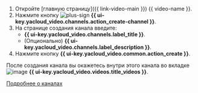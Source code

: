 1. Откройте [главную страницу]({{ link-video-main }}) {{ video-name }}.
1. Нажмите кнопку ![plus-sign](../../_assets/console-icons/plus.svg) **{{ ui-key.yacloud_video.channels.action_create-channel }}**.
1. На странице создания канала введите:
    * **{{ ui-key.yacloud_video.channels.label_title }}**.
    * (Опционально) **{{ ui-key.yacloud_video.channels.label_description }}**.
1. Нажмите кнопку **{{ ui-key.yacloud_video.common.action_create }}**.

После создания канала вы окажетесь внутри этого канала во вкладке ![image](../../_assets/console-icons/circle-play.svg) **{{ ui-key.yacloud_video.videos.title_videos }}**.

[Подробнее о каналах](../../video/concepts/index.md#channels)
